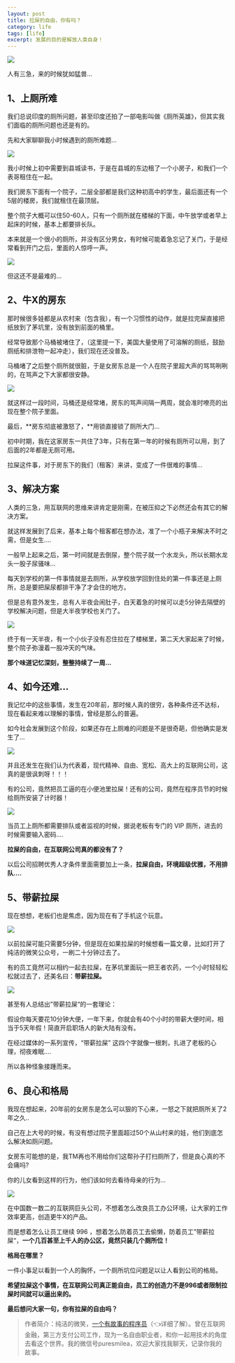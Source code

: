 ```yaml
---
layout: post
title: 拉屎的自由，你有吗？
category: life
tags: [life]
excerpt: 发展的目的是解放人类自身！
---
```


![](http://favorites.ren/assets/images/2020/it/lashi/lashi01.jpg) 

人有三急，来的时候犹如猛兽...

## 1、上厕所难

我们总说印度的厕所问题，甚至印度还拍了一部电影叫做《厕所英雄》，但其实我们面临的厕所问题也还是有的。

先和大家聊聊我小时候遇到的厕所难题...

![](http://favorites.ren/assets/images/2020/it/lashi/lashi02.jpg) 

我小时候上初中需要到县城读书，于是在县城的东边租了一个小房子，和我们一个表哥租住在一起。

我们房东下面有一个院子，二层全部都是我们这种初高中的学生，最后面还有一个5层的楼房，我们就租住在最顶层。

整个院子大概可以住50-60人，只有一个厕所就在楼梯的下面，中午放学或者早上起床的时候，基本上都要排长队。

本来就是一个很小的厕所，并没有区分男女，有时候可能着急忘记了关门，于是经常看到开门之后，里面的人惊呼一声。

![](http://favorites.ren/assets/images/2020/it/lashi/lashi03.jpg) 

但这还不是最难的...

## 2、牛X的房东

那时候很多娃都是从农村来（包含我），有一个习惯性的动作，就是拉完屎直接把纸放到了茅坑里，没有放到前面的桶里。

经常导致那个马桶被堵住了，（这里提一下，美国大量使用了可溶解的厕纸，鼓励厕纸和排泄物一起冲走），我们现在还没普及。

马桶堵了之后整个厕所就很脏，于是女房东总是一个人在院子里超大声的骂骂咧咧的，在骂声之下大家都很安静。

![](http://favorites.ren/assets/images/2020/it/lashi/lashi04.jpg) 

就这样过一段时间，马桶还是经常堵，房东的骂声间隔一两周，就会准时嘹亮的出现在整个院子里面。

最后，**房东彻底被激怒了，**用锁直接锁了厕所大门...

初中时期，我在这家房东一共住了3年，只有在第一年的时候有厕所可以用，到了后面的2年都是无厕可用。

拉屎这件事，对于房东下的我们（租客）来讲，变成了一件很难的事情...

## 3、解决方案

人类的三急，用互联网的思维来讲肯定是刚需，在被压抑之下必然还会有其它的解决方案。

就这样发展到了后来，基本上每个租客都在想办法，准了一个小瓶子来解决不时之需，但是女生....

一般早上起来之后，第一时间就是去倒尿，整个院子就一个水龙头，所以长期水龙头一股子尿骚味...

每天到学校的第一件事情就是去厕所，从学校放学回到住处的第一件事还是上厕所，总是要把屎尿都排干净了才会住的地方。

但是总有意外发生，总有人半夜会闹肚子，白天着急的时候可以走5分钟去隔壁的学校解决问题，但是大半夜学校也关门了。

![](http://favorites.ren/assets/images/2020/it/lashi/lashi05.jpg) 

终于有一天半夜，有一个小伙子没有忍住拉在了楼梯里，第二天大家起来了时候，整个院子弥漫着一股冲天的气味。

**那个味道记忆深刻，整整持续了一周...**

## 4、如今还难...

我记忆中的这些事情，发生在20年前，那时候人真的很穷，各种条件还不达标，现在看起来难以理解的事情，曾经是那么的普遍。

如今社会发展到这个阶段，如果还存在上厕难的问题是不是很奇葩，但他确实是发生了...

![](http://favorites.ren/assets/images/2020/it/lashi/lashi06.jpg) 

并且还发生在我们认为代表着，现代精神、自由、宽松、高大上的互联网公司，这真的是很讽刺呀！！！

有的公司，竟然把员工逼的在小便池里拉屎！还有的公司，竟然在程序员节的时候给厕所安装了计时器！

![](http://favorites.ren/assets/images/2020/it/lashi/lashi07.jpg) 

当员工上厕所都需要排队或者监视的时候，据说老板有专门的 VIP 厕所，进去的时候需要输入密码....

**拉屎的自由，在互联网公司真的都没有了？**

以后公司招聘优秀人才条件里面需要加上一条，**拉屎自由，环境超级优雅，不用排队....**

## 5、带薪拉屎

现在想想，老板们也是焦虑，因为现在有了手机这个玩意。

![](http://favorites.ren/assets/images/2020/it/lashi/lashi08.jpg) 

以前拉屎可能只需要5分钟，但是现在如果拉屎的时候想看一篇文章，比如打开了纯洁的微笑公众号，一刷二十分钟过去了。

有的员工竟然可以相约一起去拉屎，在茅坑里面玩一把王者农药，一个小时轻轻松松就过去了，还美名曰：**带薪拉屎。**

![](http://favorites.ren/assets/images/2020/it/lashi/lashi09.jpg) 

甚至有人总结出”带薪拉屎“的一套理论：

假设你每天要花10分钟大便，一年下来，你就会有40个小时的带薪大便时间，相当于5天年假！简直开启职场人的新大陆有没有。

在经过媒体的一系列宣传，“带薪拉屎” 这四个字就像一根刺，扎进了老板的心理，彻夜难眠....

所以各种怪象接踵而来。

## 6、良心和格局

我现在想起来，20年前的女房东是怎么可以狠的下心来，一怒之下就把厕所关了2年之久..

自己在上大号的时候，有没有想过院子里面超过50个从山村来的娃，他们到底怎么解决如厕问题。

女房东可能想的是，我TM再也不用给你们这帮孙子打扫厕所了，但是良心真的不会痛吗?

你的儿女看到这样的行为，他们该如何去看待母亲的行为...

![](http://favorites.ren/assets/images/2020/it/lashi/lashi10.jpg) 

在中国数一数二的互联网巨头公司，不想着怎么改良员工办公环境，让大家的工作效率更高，创造更牛X的产品。

而是想着怎么让员工继续 996 ，想着怎么防着员工去偷懒，防着员工”带薪拉屎“，**一个几百甚至上千人的办公区，竟然只装几个厕所位！**

**格局在哪里？**

一件小事足以看到一个人的胸怀，一个厕所坑位问题足以让人看到公司的格局。

**希望拉屎这个事情，在互联网公司真正能自由，员工的创造力不是996或者限制拉屎时间就可以逼出来的。**

**最后想问大家一句，你有拉屎的自由吗？**

>作者简介：纯洁的微笑，[一个有故事的程序员](https://mp.weixin.qq.com/s/bPk_-DcGF_7lTDoR1pKqVg)（👈详细了解）。曾在互联网金融，第三方支付公司工作，现为一名自由职业者，和你一起用技术的角度去看这个世界。我的微信号puresmilea，欢迎大家找我聊天，记录你我的故事。